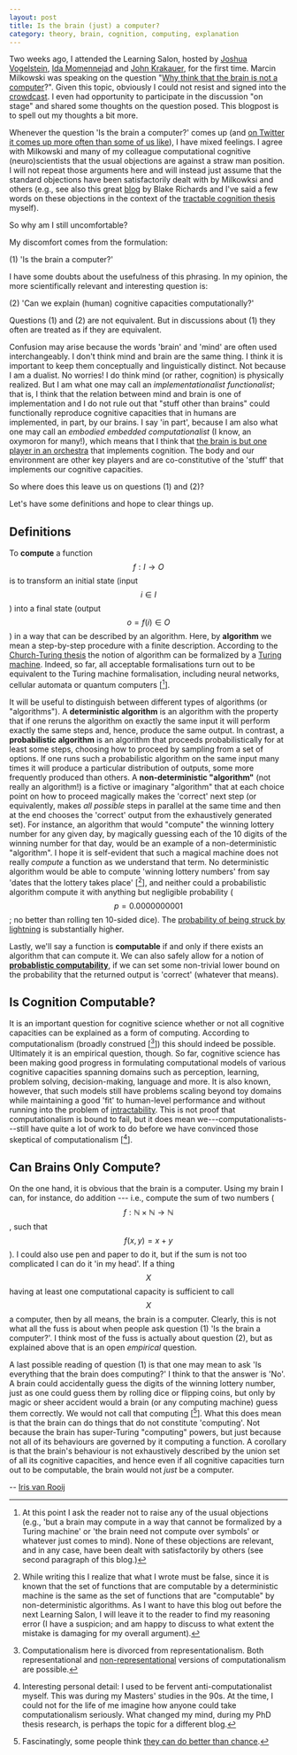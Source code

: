 ```yaml
---
layout: post
title: Is the brain (just) a computer?
category: theory, brain, cognition, computing, explanation
---
```


Two weeks ago, I attended the Learning Salon, hosted by [Joshua Vogelstein](https://twitter.com/neuro_data), [Ida Momennejad](https://twitter.com/criticalneuro) and [John Krakauer](https://twitter.com/blamlab), for the first time. Marcin Milkowski was speaking on the question "[Why think that the brain is not a computer](https://philpapers.org/rec/MIKWTT)?". Given this topic, obviously I could not resist and signed into the [crowdcast](https://www.crowdcast.io/e/learningsalon/5). I even had opportunity to participate in the discussion "on stage" and shared some thoughts on the question posed. This blogpost is to spell out my thoughts a bit more.

Whenever the question 'Is the brain a computer?' comes up (and [on Twitter it comes up more often than some of us like](https://twitter.com/IrisVanRooij/status/1026498652892790785?s=20)), I have mixed feelings. I agree with Milkowski and many of my colleague computational cognitive (neuro)scientists that the usual objections are against a straw man position. I will not repeat those arguments here and will instead just assume that the standard objections have been satisfactorily dealt with by Milkowksi and others (e.g., see also this great [blog](https://medium.com/the-spike/yes-the-brain-is-a-computer-11f630cad736) by Blake Richards and I've said a few words on these objections in the context of the [tractable cognition thesis](https://onlinelibrary.wiley.com/doi/pdf/10.1080/03640210801897856) myself).

So why am I still uncomfortable?

My discomfort comes from the formulation:

(1) 'Is the brain a computer?'

I have some doubts about the usefulness of this phrasing. In my opinion, the more scientifically relevant and interesting question is:

(2) 'Can we explain (human) cognitive capacities computationally?'

Questions (1) and (2) are not equivalent. But in discussions about (1) they often are treated as if they are equivalent.

Confusion may arise because the words 'brain' and 'mind' are often used interchangeably. I don't think mind and brain are the same thing. I think it is important to keep them conceptually and linguistically distinct. Not because I am a dualist. No worries! I do think mind (or rather, cognition) is physically realized. But I am what one may call an *implementationalist functionalist*; that is, I think that the relation between mind and brain is one of implementation and I do not rule out that "stuff other than brains" could functionally reproduce cognitive capacities that in humans are implemented, in part,  by our brains. I say 'in part', because I am also what one may call an *embodied embedded computationalist* (I know, an oxymoron for many!), which means that I think that [the brain is but one player in an orchestra](https://journals.sagepub.com/doi/10.1177/0959354308089787) that implements cognition. The body and our environment are other key players and are co-constitutive of the 'stuff' that implements our cognitive capacities.

So where does this leave us on questions (1) and (2)?

Let's have some definitions and hope to clear things up.

## Definitions

To **compute** a function $$ f: I \rightarrow O $$ is to transform an initial state (input $$ i \in I$$) into a final state (output $$ o = f(i) \in O$$) in a way that can be described by an algorithm. Here, by **algorithm** we mean a step-by-step procedure with a finite description. According to the [Church-Turing thesis](https://en.wikipedia.org/wiki/Church–Turing_thesis) the notion of algorithm can be formalized by a [Turing machine](https://en.wikipedia.org/wiki/Turing_machine). Indeed, so far, all acceptable formalisations turn out to be equivalent to the Turing machine formalisation, including neural networks, cellular automata or quantum computers [[^1]].

It will be useful to distinguish between different types of algorithms (or "algorithms"). A **deterministic algorithm** is an algorithm with the property that if one reruns the algorithm on exactly the same input it will perform exactly the same steps and, hence, produce the same output. In contrast, a **probabilistic algorithm** is an algorithm that proceeds probabilistically for at least some steps, choosing how to proceed by sampling from a set of options. If one runs such a probabilistic algorithm on the same input many times it will produce a particular distribution of outputs, some more frequently produced than others. A **non-deterministic "algorithm"** (not really an algorithm!) is a fictive or imaginary "algorithm" that at each choice point on how to proceed magically makes the 'correct' next step (or equivalently, makes *all possible* steps in parallel at the same time and then at the end chooses the 'correct' output from the exhaustively generated set). For instance, an algorithm that would "compute" the winning lottery number for any given day, by magically guessing each of the 10 digits of the winning number for that day, would be an example of a non-deterministic "algorithm". I hope it is self-evident that such a magical machine does not really *compute* a function as we understand that term. No deterministic algorithm would be able to compute 'winning lottery numbers' from say 'dates that the lottery takes place' [[^2]], and neither could a probabilistic algorithm compute it with anything but negligible probability ($$p = 0.0000000001$$; no better than rolling ten 10-sided dice). The [probability of being struck by lightning](https://www.floridamuseum.ufl.edu/shark-attacks/odds/compare-risk/death/) is substantially higher.

Lastly, we'll say a function is **computable** if and only if there exists an algorithm that can compute it. We can also safely allow for a notion of **[probablistic computability](https://irisvanrooijcogsci.com/2020/01/01/sampling-cannot-make-hard-work-light/)**, if we can set some non-trivial lower bound on the probability that the returned output is 'correct' (whatever that means).

## Is Cognition Computable?

It is an important question for cognitive science whether or not all cognitive capacities can be explained as a form of computing. According to computationalism (broadly construed [[^3]]) this should indeed be possible. Ultimately it is an empirical question, though. So far, cognitive science has been making good progress in formulating computational models of various cognitive capacities spanning domains such as perception, learning, problem solving, decision-making, language and more. It is also known, however, that such models still have problems scaling beyond toy domains while maintaining a good 'fit' to human-level performance and without running into the problem of [intractability](https://cognitionandintractability.com). This is not proof that computationalism is bound to fail, but it does mean we---computationalists---still have quite a lot of work to do before we have convinced those skeptical of computationalism [[^4]].

## Can Brains Only Compute?

On the one hand, it is obvious that the brain is a computer. Using my brain I can, for instance, do addition --- i.e., compute the sum of two numbers ($$ f: \mathbb{N} \times \mathbb{N}  \rightarrow \mathbb{N} $$, such that $$f(x,y) = x + y$$). I could also use pen and paper to do it, but if the sum is not too complicated I can do it 'in my head'. If a thing $$X$$ having at least one computational capacity is sufficient to call $$X$$ a computer, then by all means, the brain is a computer. Clearly, this is not what all the fuss is about when people ask question (1) 'Is the brain a computer?'. I think most of the fuss is actually about question (2), but as explained above that is an open *empirical* question.

A last possible reading of question (1) is that one may mean to ask 'Is everything that the brain does computing?' I think to that the answer is 'No'. A brain could accidentally guess the digits of the winning lottery number, just as one could guess them by rolling dice or flipping coins, but only by magic or sheer accident would a brain (or any computing machine) guess them correctly. We would not call that computing [[^5]]. What this does mean is that the brain can do things that do not constitute 'computing'. Not because the brain has super-Turing "computing" powers, but just because not all of its behaviours are governed by it computing a function. A corollary is that the brain's behaviour is not exhaustively described by the union set of all its cognitive capacities, and hence even if all cognitive capacities turn out to be computable, the brain would not *just* be a computer.

-- [Iris van Rooij](https://metatheorist.com/about/)

[^1]: At this point I ask the reader not to raise any of the usual objections (e.g., 'but a brain may compute in a way that cannot be formalized by a Turing machine' or 'the brain need not compute over symbols' or whatever just comes to mind). None of these objections are relevant, and in any case, have been dealt with satisfactorily by others (see second paragraph of this blog.)

[^2]: While writing this I realize that what I wrote must be false, since it is known that the set of functions that are computable by a deterministic machine is the same as the set of functions that are "computable" by non-deterministic algorithms. As I want to have this blog out before the next Learning Salon, I will leave it to the reader to find my reasoning error (I have a suspicion; and am happy to discuss to what extent the mistake is damaging for my overall argument).

[^3]: Computationalism here is divorced from representationalism. Both representational and [non-representational](https://link.springer.com/article/10.1007%2Fs11098-005-5385-4) versions of computationalism are possible.

[^4]: Interesting personal detail: I used to be fervent anti-computationalist myself. This was during my Masters' studies in the 90s. At the time, I could not for the life of me imagine how anyone could take computationalism seriously. What changed my mind, during my PhD thesis research, is perhaps the topic for a different blog.

[^5]: Fascinatingly, some people think [they can do better than chance](https://www.wikihow.com/Choose-Lottery-Numbers).

<script type="text/javascript" async
  src="https://cdn.mathjax.org/mathjax/latest/MathJax.js?config=TeX-MML-AM_CHTML">
</script>

<a href=''></a> <script type='text/javascript' src='https://www.freevisitorcounters.com/auth.php?id=ffbbfa98da26dd5367373b4d525961f859ebeefb'></script>
<script type="text/javascript" src="https://www.freevisitorcounters.com/en/home/counter/746882/t/4"></script>
